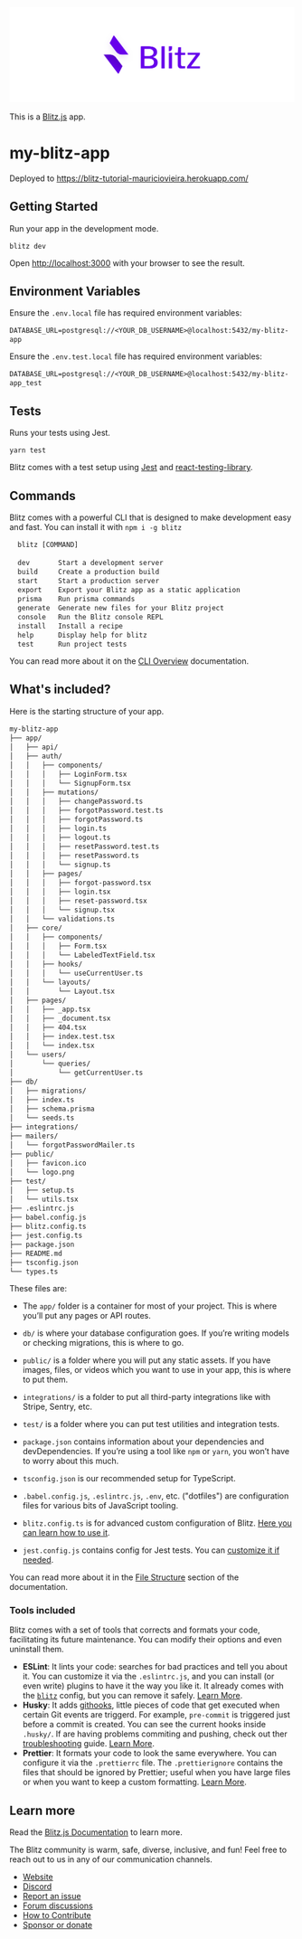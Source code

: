 [![Blitz.js](https://raw.githubusercontent.com/blitz-js/art/master/github-cover-photo.png)](https://blitzjs.com)

This is a [Blitz.js](https://github.com/blitz-js/blitz) app.

# **my-blitz-app**

Deployed to https://blitz-tutorial-mauriciovieira.herokuapp.com/
## Getting Started

Run your app in the development mode.

```
blitz dev
```

Open [http://localhost:3000](http://localhost:3000) with your browser to see the result.

## Environment Variables

Ensure the `.env.local` file has required environment variables:

```
DATABASE_URL=postgresql://<YOUR_DB_USERNAME>@localhost:5432/my-blitz-app
```

Ensure the `.env.test.local` file has required environment variables:

```
DATABASE_URL=postgresql://<YOUR_DB_USERNAME>@localhost:5432/my-blitz-app_test
```

## Tests

Runs your tests using Jest.

```
yarn test
```

Blitz comes with a test setup using [Jest](https://jestjs.io/) and [react-testing-library](https://testing-library.com/).

## Commands

Blitz comes with a powerful CLI that is designed to make development easy and fast. You can install it with `npm i -g blitz`

```
  blitz [COMMAND]

  dev       Start a development server
  build     Create a production build
  start     Start a production server
  export    Export your Blitz app as a static application
  prisma    Run prisma commands
  generate  Generate new files for your Blitz project
  console   Run the Blitz console REPL
  install   Install a recipe
  help      Display help for blitz
  test      Run project tests
```

You can read more about it on the [CLI Overview](https://blitzjs.com/docs/cli-overview) documentation.

## What's included?

Here is the starting structure of your app.

```
my-blitz-app
├── app/
│   ├── api/
│   ├── auth/
│   │   ├── components/
│   │   │   ├── LoginForm.tsx
│   │   │   └── SignupForm.tsx
│   │   ├── mutations/
│   │   │   ├── changePassword.ts
│   │   │   ├── forgotPassword.test.ts
│   │   │   ├── forgotPassword.ts
│   │   │   ├── login.ts
│   │   │   ├── logout.ts
│   │   │   ├── resetPassword.test.ts
│   │   │   ├── resetPassword.ts
│   │   │   └── signup.ts
│   │   ├── pages/
│   │   │   ├── forgot-password.tsx
│   │   │   ├── login.tsx
│   │   │   ├── reset-password.tsx
│   │   │   └── signup.tsx
│   │   └── validations.ts
│   ├── core/
│   │   ├── components/
│   │   │   ├── Form.tsx
│   │   │   └── LabeledTextField.tsx
│   │   ├── hooks/
│   │   │   └── useCurrentUser.ts
│   │   └── layouts/
│   │       └── Layout.tsx
│   ├── pages/
│   │   ├── _app.tsx
│   │   ├── _document.tsx
│   │   ├── 404.tsx
│   │   ├── index.test.tsx
│   │   └── index.tsx
│   └── users/
│       └── queries/
│           └── getCurrentUser.ts
├── db/
│   ├── migrations/
│   ├── index.ts
│   ├── schema.prisma
│   └── seeds.ts
├── integrations/
├── mailers/
│   └── forgotPasswordMailer.ts
├── public/
│   ├── favicon.ico
│   └── logo.png
├── test/
│   ├── setup.ts
│   └── utils.tsx
├── .eslintrc.js
├── babel.config.js
├── blitz.config.ts
├── jest.config.ts
├── package.json
├── README.md
├── tsconfig.json
└── types.ts
```

These files are:

- The `app/` folder is a container for most of your project. This is where you’ll put any pages or API routes.

- `db/` is where your database configuration goes. If you’re writing models or checking migrations, this is where to go.

- `public/` is a folder where you will put any static assets. If you have images, files, or videos which you want to use in your app, this is where to put them.

- `integrations/` is a folder to put all third-party integrations like with Stripe, Sentry, etc.

- `test/` is a folder where you can put test utilities and integration tests.

- `package.json` contains information about your dependencies and devDependencies. If you’re using a tool like `npm` or `yarn`, you won’t have to worry about this much.

- `tsconfig.json` is our recommended setup for TypeScript.

- `.babel.config.js`, `.eslintrc.js`, `.env`, etc. ("dotfiles") are configuration files for various bits of JavaScript tooling.

- `blitz.config.ts` is for advanced custom configuration of Blitz. [Here you can learn how to use it](https://blitzjs.com/docs/blitz-config).

- `jest.config.js` contains config for Jest tests. You can [customize it if needed](https://jestjs.io/docs/en/configuration).

You can read more about it in the [File Structure](https://blitzjs.com/docs/file-structure) section of the documentation.

### Tools included

Blitz comes with a set of tools that corrects and formats your code, facilitating its future maintenance. You can modify their options and even uninstall them.

- **ESLint**: It lints your code: searches for bad practices and tell you about it. You can customize it via the `.eslintrc.js`, and you can install (or even write) plugins to have it the way you like it. It already comes with the [`blitz`](https://github.com/blitz-js/blitz/tree/canary/packages/eslint-config) config, but you can remove it safely. [Learn More](https://blitzjs.com/docs/eslint-config).
- **Husky**: It adds [githooks](https://git-scm.com/docs/githooks), little pieces of code that get executed when certain Git events are triggerd. For example, `pre-commit` is triggered just before a commit is created. You can see the current hooks inside `.husky/`. If are having problems commiting and pushing, check out ther [troubleshooting](https://typicode.github.io/husky/#/?id=troubleshoot) guide. [Learn More](https://blitzjs.com/docs/husky-config).
- **Prettier**: It formats your code to look the same everywhere. You can configure it via the `.prettierrc` file. The `.prettierignore` contains the files that should be ignored by Prettier; useful when you have large files or when you want to keep a custom formatting. [Learn More](https://blitzjs.com/docs/prettier-config).

## Learn more

Read the [Blitz.js Documentation](https://blitzjs.com/docs/getting-started) to learn more.

The Blitz community is warm, safe, diverse, inclusive, and fun! Feel free to reach out to us in any of our communication channels.

- [Website](https://blitzjs.com)
- [Discord](https://blitzjs.com/discord)
- [Report an issue](https://github.com/blitz-js/blitz/issues/new/choose)
- [Forum discussions](https://github.com/blitz-js/blitz/discussions)
- [How to Contribute](https://blitzjs.com/docs/contributing)
- [Sponsor or donate](https://github.com/blitz-js/blitz#sponsors-and-donations)
